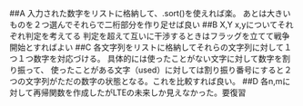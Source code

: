 ##A
入力された数字をリストに格納して、.sort()を使えれば楽。
あとは大きいものを２つ選んでそれらで二桁部分を作り足せば良い
##B
X,Y
x,yについてそれぞれ判定を考えてる
判定を超えて互いに干渉するときはフラッグを立てて戦争開始とすればよい
##C
各文字列をリストに格納してそれらの文字列に対して１つ１つ数字を対応づける。
具体的には使ったことがない文字に対して数字を割り振って、
使ったことがある文字（used）に対しては割り振り番号にすると２つの文字列がただの数字の状態となる。これを比較すれば良い。
##D
各n,mに対して再帰関数を作成したがLTEの未来しか見えなかった。要復習
